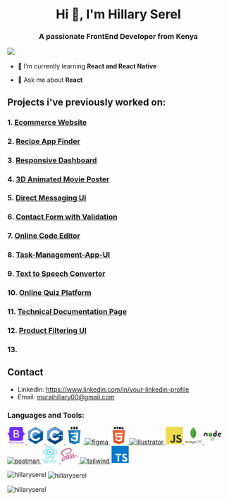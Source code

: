 
<h1 align="center">Hi 👋, I'm Hillary Serel</h1>
<h3 align="center">A passionate FrontEnd Developer from Kenya</h3>
<img src="https://cdn.dribbble.com/users/1162077/screenshots/3848914/programmer.gif">

- 🌱 I’m currently learning **React and React Native**

- 💬 Ask me about **React**

## Projects i've previously worked on:

### 1. [Ecommerce Website](https://hillaryserel.github.io/Ecommerce-Website/)

### 2. [Recipe App Finder](https://hillaryserel.github.io/Recipe-App-Finder/)

### 3. [Responsive Dashboard](https://hillaryserel.github.io/Responsive-Dashboard/)

### 4. [3D Animated Movie Poster](https://hillaryserel.github.io/3D-Movie-Animated-Poster/)

### 5. [Direct Messaging UI](https://hillaryserel.github.io/Direct-Messaging-UI/)

### 6. [Contact Form with Validation](https://hillaryserel.github.io/Contact-Form-with-Validation/)

### 7. [Online Code Editor](https://hillaryserel.github.io/Online-Code-Editor/)

### 8. [Task-Management-App-UI](https://hillaryserel.github.io/Task-Management-App-UI/)

### 9. [Text to Speech Converter](https://hillaryserel.github.io/Text-to-Speech-Converter/)

### 10. [Online Quiz Platform](https://hillaryserel.github.io/Online-Quiz-Platform/)

### 11. [Technical Documentation Page](https://hillaryserel.github.io/Technical-Documentation-Page/)

### 12. [Product Filtering UI](https://hillaryserel.github.io/Product-Filtering-UI/)

### 13. []()


## Contact

- LinkedIn: https://www.linkedin.com/in/your-linkedin-profile
- Email: muraihillary00@gmail.com

<h3 align="left">Languages and Tools:</h3>
<p align="left"> <a href="https://getbootstrap.com" target="_blank" rel="noreferrer"> <img src="https://raw.githubusercontent.com/devicons/devicon/master/icons/bootstrap/bootstrap-plain-wordmark.svg" alt="bootstrap" width="40" height="40"/> </a> <a href="https://www.cprogramming.com/" target="_blank" rel="noreferrer"> <img src="https://raw.githubusercontent.com/devicons/devicon/master/icons/c/c-original.svg" alt="c" width="40" height="40"/> </a> <a href="https://www.w3schools.com/cpp/" target="_blank" rel="noreferrer"> <img src="https://raw.githubusercontent.com/devicons/devicon/master/icons/cplusplus/cplusplus-original.svg" alt="cplusplus" width="40" height="40"/> </a> <a href="https://www.w3schools.com/css/" target="_blank" rel="noreferrer"> <img src="https://raw.githubusercontent.com/devicons/devicon/master/icons/css3/css3-original-wordmark.svg" alt="css3" width="40" height="40"/> </a> <a href="https://www.figma.com/" target="_blank" rel="noreferrer"> <img src="https://www.vectorlogo.zone/logos/figma/figma-icon.svg" alt="figma" width="40" height="40"/> </a> <a href="https://www.w3.org/html/" target="_blank" rel="noreferrer"> <img src="https://raw.githubusercontent.com/devicons/devicon/master/icons/html5/html5-original-wordmark.svg" alt="html5" width="40" height="40"/> </a> <a href="https://www.adobe.com/in/products/illustrator.html" target="_blank" rel="noreferrer"> <img src="https://www.vectorlogo.zone/logos/adobe_illustrator/adobe_illustrator-icon.svg" alt="illustrator" width="40" height="40"/> </a> <a href="https://developer.mozilla.org/en-US/docs/Web/JavaScript" target="_blank" rel="noreferrer"> <img src="https://raw.githubusercontent.com/devicons/devicon/master/icons/javascript/javascript-original.svg" alt="javascript" width="40" height="40"/> </a> <a href="https://www.mongodb.com/" target="_blank" rel="noreferrer"> <img src="https://raw.githubusercontent.com/devicons/devicon/master/icons/mongodb/mongodb-original-wordmark.svg" alt="mongodb" width="40" height="40"/> </a> <a href="https://nodejs.org" target="_blank" rel="noreferrer"> <img src="https://raw.githubusercontent.com/devicons/devicon/master/icons/nodejs/nodejs-original-wordmark.svg" alt="nodejs" width="40" height="40"/> </a> <a href="https://postman.com" target="_blank" rel="noreferrer"> <img src="https://www.vectorlogo.zone/logos/getpostman/getpostman-icon.svg" alt="postman" width="40" height="40"/> </a> <a href="https://reactjs.org/" target="_blank" rel="noreferrer"> <img src="https://raw.githubusercontent.com/devicons/devicon/master/icons/react/react-original-wordmark.svg" alt="react" width="40" height="40"/> </a> <a href="https://sass-lang.com" target="_blank" rel="noreferrer"> <img src="https://raw.githubusercontent.com/devicons/devicon/master/icons/sass/sass-original.svg" alt="sass" width="40" height="40"/> </a> <a href="https://tailwindcss.com/" target="_blank" rel="noreferrer"> <img src="https://www.vectorlogo.zone/logos/tailwindcss/tailwindcss-icon.svg" alt="tailwind" width="40" height="40"/> </a> <a href="https://www.typescriptlang.org/" target="_blank" rel="noreferrer"> <img src="https://raw.githubusercontent.com/devicons/devicon/master/icons/typescript/typescript-original.svg" alt="typescript" width="40" height="40"/> </a> </p>

<p><img align="left" src="https://github-readme-stats.vercel.app/api/top-langs?username=hillaryserel&show_icons=true&locale=en&layout=compact" alt="hillaryserel" /></p>

<p>&nbsp;<img align="center" src="https://github-readme-stats.vercel.app/api?username=hillaryserel&show_icons=true&locale=en" alt="hillaryserel" /></p>

<p><img align="center" src="https://github-readme-streak-stats.herokuapp.com/?user=hillaryserel&" alt="hillaryserel" /></p>

